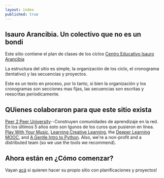 ```yaml
---
layout: index
published: true
---
```


## Isauro Arancibia. Un colectivo que no  es un bondi

Este sitio contiene el plan de clases de los ciclos [Centro Educativo Isauro Arancibia](http://isauroarancibia.edu.ar)

La estructura del sitio es simple, la organización de los ciclo, el cronograma (tentativo) y las secuencias y proyectos.

Este es un texto en proceso, por lo tanto, si bien la organización y los cronogramas son secciones mas fijas, las secuencias son escritas y reescritas periodicamente.
		
## QUienes colaboraron para que este sitio exista

[Peer 2 Peer University](http://p2pu.org)--Construyen comunidades de aprendizaje en la red. En los últimos 5 años esto son lgunos de los curos que pusieron en línea. 
[Play With Your Music](http://www.playwithyourmusic.org/),
[Learning Creative Learning](http://learn.media.mit.edu/lcl/), the
[Deeper Learning MOOC](http://dlmooc.deeper-learning.org/), and
[A Gentle Intro to Python](http://mechanicalmooc.org/). 
Also, we're a non-profit and a distributed team (so we use the tools we recommend).

			
## Ahora están en ¿Cómo comenzar?
Vayan [acá]({{site.baseurl}}/modules/start/about-this-course/) si quieren hacer su propio sitio con planificaciones y proyectos!
